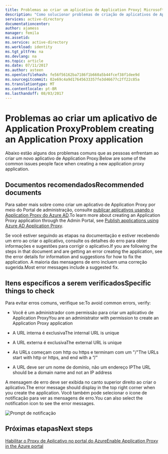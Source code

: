 ```yaml
---
title: Problemas ao criar um aplicativo de Application Proxy| Microsoft Docs
description: "Como solucionar problemas de criação de aplicativos de Application Proxy no portal de administração do Azure AD"
services: active-directory
documentationcenter: 
author: ajamess
manager: femila
ms.assetid: 
ms.service: active-directory
ms.workload: identity
ms.tgt_pltfrm: na
ms.devlang: na
ms.topic: article
ms.date: 07/11/2017
ms.author: asteen
ms.openlocfilehash: fe56f56162ba7186f1b660a5b44fcef38f1dee9d
ms.sourcegitcommit: 02e69c4a9d17645633357fe3d46677c2ff22c85a
ms.translationtype: MT
ms.contentlocale: pt-BR
ms.lasthandoff: 08/03/2017
---
```

# <a name="problem-creating-an-application-proxy-application"></a><span data-ttu-id="4caee-103">Problemas ao criar um aplicativo de Application Proxy</span><span class="sxs-lookup"><span data-stu-id="4caee-103">Problem creating an Application Proxy application</span></span> 

<span data-ttu-id="4caee-104">Abaixo estão alguns dos problemas comuns que as pessoas enfrentam ao criar um novo aplicativo de Application Proxy.</span><span class="sxs-lookup"><span data-stu-id="4caee-104">Below are some of the common issues people face when creating a new application proxy application.</span></span>

## <a name="recommended-documents"></a><span data-ttu-id="4caee-105">Documentos recomendados</span><span class="sxs-lookup"><span data-stu-id="4caee-105">Recommended documents</span></span> 

<span data-ttu-id="4caee-106">Para saber mais sobre como criar um aplicativo de Application Proxy por meio do Portal de administração, consulte [publicar aplicativos usando o Application Proxy do Azure AD](https://docs.microsoft.com/azure/active-directory/application-proxy-publish-azure-portal).</span><span class="sxs-lookup"><span data-stu-id="4caee-106">To learn more about creating an Application Proxy application through the Admin Portal, see [Publish applications using Azure AD Application Proxy](https://docs.microsoft.com/azure/active-directory/application-proxy-publish-azure-portal).</span></span>

<span data-ttu-id="4caee-107">Se você estiver seguindo as etapas na documentação e estiver recebendo um erro ao criar o aplicativo, consulte os detalhes do erro para obter informações e sugestões para corrigir o aplicativo.</span><span class="sxs-lookup"><span data-stu-id="4caee-107">If you are following the steps in that document and are getting an error creating the application, see the error details for information and suggestions for how to fix the application.</span></span> <span data-ttu-id="4caee-108">A maioria das mensagens de erro incluem uma correção sugerida.</span><span class="sxs-lookup"><span data-stu-id="4caee-108">Most error messages include a suggested fix.</span></span> 

## <a name="specific-things-to-check"></a><span data-ttu-id="4caee-109">Itens específicos a serem verificados</span><span class="sxs-lookup"><span data-stu-id="4caee-109">Specific things to check</span></span>

<span data-ttu-id="4caee-110">Para evitar erros comuns, verifique se:</span><span class="sxs-lookup"><span data-stu-id="4caee-110">To avoid common errors, verify:</span></span>

-   <span data-ttu-id="4caee-111">Você é um administrador com permissão para criar um aplicativo de Application Proxy</span><span class="sxs-lookup"><span data-stu-id="4caee-111">You are an administrator with permission to create an Application Proxy application</span></span>

-   <span data-ttu-id="4caee-112">A URL interna é exclusiva</span><span class="sxs-lookup"><span data-stu-id="4caee-112">The internal URL is unique</span></span>

-   <span data-ttu-id="4caee-113">A URL externa é exclusiva</span><span class="sxs-lookup"><span data-stu-id="4caee-113">The external URL is unique</span></span>

-   <span data-ttu-id="4caee-114">As URLs começam com http ou https e terminam com um "/"</span><span class="sxs-lookup"><span data-stu-id="4caee-114">The URLs start with http or https, and end with a “/”</span></span>

-   <span data-ttu-id="4caee-115">A URL deve ser um nome de domínio, não um endereço IP</span><span class="sxs-lookup"><span data-stu-id="4caee-115">The URL should be a domain name and not an IP address</span></span>

<span data-ttu-id="4caee-116">A mensagem de erro deve ser exibida no canto superior direito ao criar o aplicativo.</span><span class="sxs-lookup"><span data-stu-id="4caee-116">The error message should display in the top right corner when you create the application.</span></span> <span data-ttu-id="4caee-117">Você também pode selecionar o ícone de notificação para ver as mensagens de erro.</span><span class="sxs-lookup"><span data-stu-id="4caee-117">You can also select the notification icon to see the error messages.</span></span>

   ![Prompt de notificação](./media/application-proxy-config-problem/error-message.png)

## <a name="next-steps"></a><span data-ttu-id="4caee-119">Próximas etapas</span><span class="sxs-lookup"><span data-stu-id="4caee-119">Next steps</span></span>
[<span data-ttu-id="4caee-120">Habilitar o Proxy de Aplicativo no portal do Azure</span><span class="sxs-lookup"><span data-stu-id="4caee-120">Enable Application Proxy in the Azure portal</span></span>](active-directory-application-proxy-enable.md)
